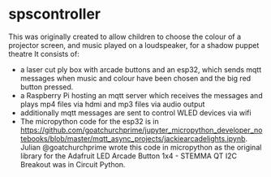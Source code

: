 # spscontroller
This was originally created to allow children to choose the colour of a projector screen, and music played on a loudspeaker, for a shadow puppet theatre 
It consists of:
- a laser cut ply box with arcade buttons and an esp32, which sends mqtt messages when music and colour have been chosen and the big red button pressed.
- a Raspberry Pi hosting an mqtt server which receives the messages and plays mp4 files via hdmi and mp3 files via audio output
- additionally mqtt messages are sent to control WLED devices via wifi
- The micropython code for the esp32 is in https://github.com/goatchurchprime/jupyter_micropython_developer_notebooks/blob/master/mqtt_async_projects/jackiearcadelights.ipynb. Julian @goatchurchprime wrote this code in micropython as the original library for the Adafruit LED Arcade Button 1x4 - STEMMA QT I2C Breakout was in Circuit Python.
